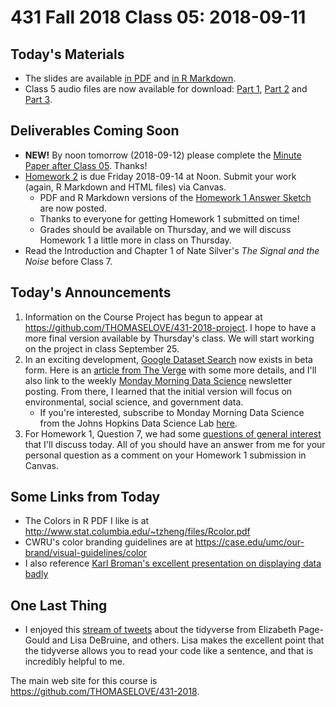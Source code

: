 # 431 Fall 2018 Class 05: 2018-09-11

## Today's Materials

- The slides are available [in PDF](https://github.com/THOMASELOVE/431-2018/blob/master/slides/class05/431_class-05-slides_2018.pdf) and [in R Markdown](https://raw.githubusercontent.com/THOMASELOVE/431-2018/master/slides/class05/431_class-05-slides_2018.Rmd).
- Class 5 audio files are now available for download: [Part 1](https://github.com/THOMASELOVE/431-2018/blob/master/slides/class05/431_class05audio_2018-09-11_part1.mp3), [Part 2](https://github.com/THOMASELOVE/431-2018/blob/master/slides/class05/431_class05audio_2018-09-11_part2.mp3) and [Part 3](https://github.com/THOMASELOVE/431-2018/blob/master/slides/class05/431_class05audio_2018-09-11_part3.mp3).

## Deliverables Coming Soon

- **NEW!** By noon tomorrow (2018-09-12) please complete the [Minute Paper after Class 05](http://bit.ly/431-2018-minute05). Thanks!
- [Homework 2](https://github.com/THOMASELOVE/431-2018/tree/master/homework/Homework2) is due Friday 2018-09-14 at Noon. Submit your work (again, R Markdown and HTML files) via Canvas.
    - PDF and R Markdown versions of the [Homework 1 Answer Sketch](https://github.com/THOMASELOVE/431-2018/tree/master/homework/Homework1) are now posted. 
    - Thanks to everyone for getting Homework 1 submitted on time! 
    - Grades should be available on Thursday, and we will discuss Homework 1 a little more in class on Thursday.
- Read the Introduction and Chapter 1 of Nate Silver's *The Signal and the Noise* before Class 7.
    
## Today's Announcements

1. Information on the Course Project has begun to appear at https://github.com/THOMASELOVE/431-2018-project. I hope to have a more final version available by Thursday's class. We will start working on the project in class September 25.
2. In an exciting development, [Google Dataset Search](https://toolbox.google.com/datasetsearch) now exists in beta form. Here is an [article from The Verge](https://www.theverge.com/2018/9/5/17822562/google-dataset-search-service-scholar-scientific-journal-open-data-access) with some more details, and I'll also link to the weekly [Monday Morning Data Science](https://mailchi.mp/6dc32765278d/mmds-bouncing-into-the-week-93841?e=f2eec42851) newsletter posting. From there, I learned that the initial version will focus on environmental, social science, and government data. 
    - If you're interested, subscribe to Monday Morning Data Science from the Johns Hopkins Data Science Lab [here](https://jhudatascience.us16.list-manage.com/subscribe?u=5ea551600fcdf84334e5aa6b0&id=26c0b7221a).
3. For Homework 1, Question 7, we had some [questions of general interest](https://github.com/THOMASELOVE/431-2018/blob/master/slides/class05/homework1q7.md) that I'll discuss today. All of you should have an answer from me for your personal question as a comment on your Homework 1 submission in Canvas.

## Some Links from Today

- The Colors in R PDF I like is at http://www.stat.columbia.edu/~tzheng/files/Rcolor.pdf
- CWRU's color branding guidelines are at https://case.edu/umc/our-brand/visual-guidelines/color
- I also reference [Karl Broman's excellent presentation on displaying data badly](https://github.com/kbroman/Talk_Graphs)

## One Last Thing

- I enjoyed this [stream of tweets](https://twitter.com/lisadebruine/status/1038800221281701888) about the tidyverse from Elizabeth Page-Gould and Lisa DeBruine, and others. Lisa makes the excellent point that the tidyverse allows you to read your code like a sentence, and that is incredibly helpful to me.

The main web site for this course is https://github.com/THOMASELOVE/431-2018.
